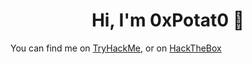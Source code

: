 <h1 align="center"> Hi, I'm 0xPotat0 🥔</h1>

You can find me on [TryHackMe][1], or on [HackTheBox][2]

[1]: https://tryhackme.com/p/0xPotat0
[2]: https://app.hackthebox.eu/profile/719312
